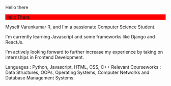 Hello there 

<html>
  <div style= "background-color : red;">
    Hello There
  </div>
  </html>
  
Myself Varunkumar R, and I'm a passionate Computer Science Student.

I'm currently learning Javascript and some frameworks like Django and ReactJs.

I'm actively looking forward to further increase my experience by taking on internships in Frontend Development.

Languages            : Python, Javascript, HTML, CSS, C++
Relevant Courseworks : Data Structures, OOPs, Operating Systems, Computer Networks and Database Management Systems.

<!--


Here are some ideas to get you started:

- 🔭 I’m currently working on ...
- 🌱 I’m currently learning ...
- 👯 I’m looking to collaborate on ...
- 🤔 I’m looking for help with ...
- 💬 Ask me about ...
- 📫 How to reach me: ...
- 😄 Pronouns: ...
- ⚡ Fun fact: ...
-->
